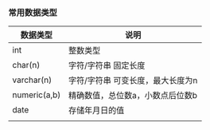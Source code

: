 ### 常用数据类型

| 数据类型     | 说明                              |
| ------------ | --------------------------------- |
| int          | 整数类型                          |
| char(n)      | 字符/字符串 固定长度              |
| varchar(n)   | 字符/字符串 可变长度，最大长度为n |
| numeric(a,b) | 精确数值，总位数a，小数点后位数b  |
| date         | 存储年月日的值                    |
|              |                                   |



